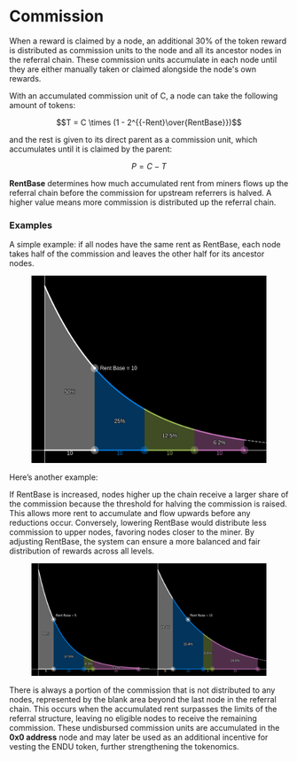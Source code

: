 # Commission

When a reward is claimed by a node, an additional 30% of the token reward is distributed as commission units to the node and all its ancestor nodes in the referral chain. These commission units accumulate in each node until they are either manually taken or claimed alongside the node's own rewards.

With an accumulated commission unit of C, a node can take the following amount of tokens:

$$T = C \times (1 - 2^{{-Rent}\over{RentBase}})$$

and the rest is given to its direct parent as a commission unit, which accumulates until it is claimed by the parent:

$$P = C - T$$

**RentBase** determines how much accumulated rent from miners flows up the referral chain before the commission for upstream referrers is halved. A higher value means more commission is distributed up the referral chain.

### Examples

A simple example: if all nodes have the same rent as RentBase, each node takes half of the commission and leaves the other half for its ancestor nodes.

<figure><img src="../.gitbook/assets/image (19).png" alt="" width="563"><figcaption></figcaption></figure>

Here’s another example:

If RentBase is increased, nodes higher up the chain receive a larger share of the commission because the threshold for halving the commission is raised. This allows more rent to accumulate and flow upwards before any reductions occur. Conversely, lowering RentBase would distribute less commission to upper nodes, favoring nodes closer to the miner. By adjusting RentBase, the system can ensure a more balanced and fair distribution of rewards across all levels.

<figure><img src="../.gitbook/assets/image (2) (1) (1).png" alt=""><figcaption></figcaption></figure>

There is always a portion of the commission that is not distributed to any nodes, represented by the blank area beyond the last node in the referral chain. This occurs when the accumulated rent surpasses the limits of the referral structure, leaving no eligible nodes to receive the remaining commission. These undisbursed commission units are accumulated in the **0x0 address** node and may later be used as an additional incentive for vesting the ENDU token, further strengthening the tokenomics.
